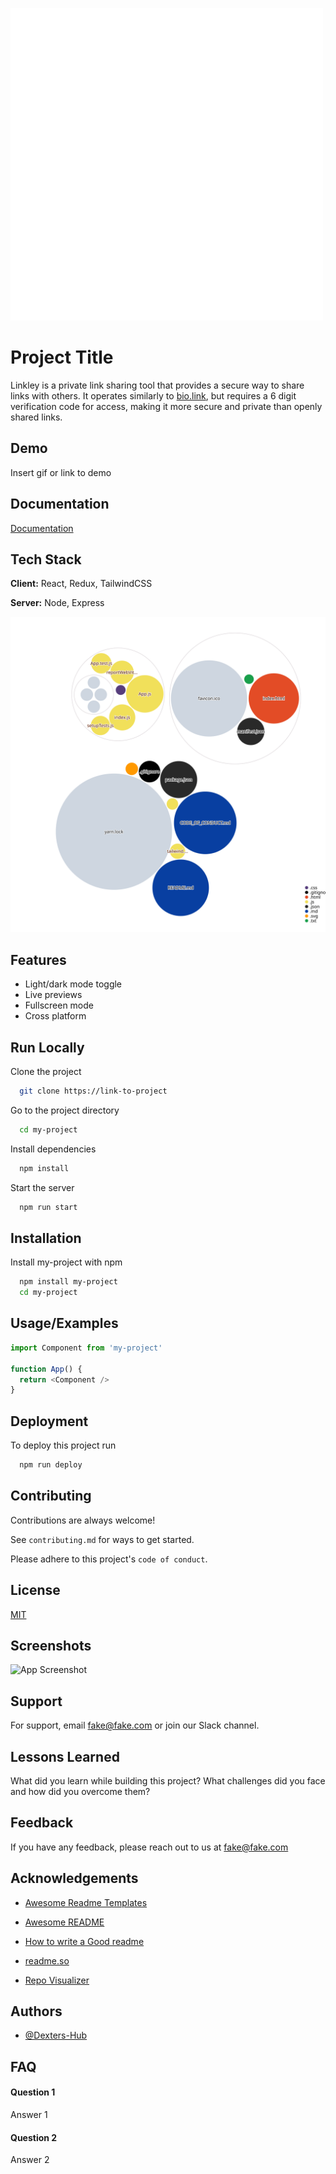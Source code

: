 ![Logo](src/assets/images/logo-horizontal-white.png)

# Project Title

Linkley is a private link sharing tool that provides a secure way to share links with others. It operates similarly to [bio.link](https://bio.link), but requires a 6 digit verification code for access, making it more secure and private than openly shared links.




## Demo

Insert gif or link to demo

  
## Documentation

[Documentation](https://linktodocumentation)

  
## Tech Stack

**Client:** React, Redux, TailwindCSS

**Server:** Node, Express

![Visualization of the codebase](./diagram.svg)
  
## Features

- Light/dark mode toggle
- Live previews
- Fullscreen mode
- Cross platform

  
## Run Locally

Clone the project

```bash
  git clone https://link-to-project
```

Go to the project directory

```bash
  cd my-project
```

Install dependencies

```bash
  npm install
```

Start the server

```bash
  npm run start
```

  
## Installation

Install my-project with npm

```bash
  npm install my-project
  cd my-project
```
    
## Usage/Examples

```javascript
import Component from 'my-project'

function App() {
  return <Component />
}
```

  
## Deployment

To deploy this project run

```bash
  npm run deploy
```

  
## Contributing

Contributions are always welcome!

See `contributing.md` for ways to get started.

Please adhere to this project's `code of conduct`.

  
## License

[MIT](https://choosealicense.com/licenses/mit/)

  
## Screenshots

![App Screenshot](https://via.placeholder.com/468x300?text=App+Screenshot+Here)

  
## Support

For support, email fake@fake.com or join our Slack channel.

  
## Lessons Learned

What did you learn while building this project? What challenges did you face and how did you overcome them?

  
## Feedback

If you have any feedback, please reach out to us at fake@fake.com

  
## Acknowledgements

 - [Awesome Readme Templates](https://awesomeopensource.com/project/elangosundar/awesome-README-templates)
 - [Awesome README](https://github.com/matiassingers/awesome-readme)
 - [How to write a Good readme](https://bulldogjob.com/news/449-how-to-write-a-good-readme-for-your-github-project)

 - [readme.so](https://github.com/octokatherine/readme.so)

 - [Repo Visualizer](https://github.com/githubocto/repo-visualizer)
  
## Authors

- [@Dexters-Hub](https://github.com/Dexters-Hub)


## FAQ

#### Question 1

Answer 1

#### Question 2

Answer 2

  